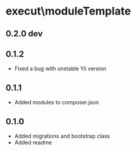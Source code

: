 execut\moduleTemplate
==============================================

0.2.0 dev
-
0.1.2
----
- Fixed a bug with unstable Yii version

0.1.1
-----
- Added modules to composer.json

0.1.0
---------------------
- Added migrations and bootstrap class
- Added readme
